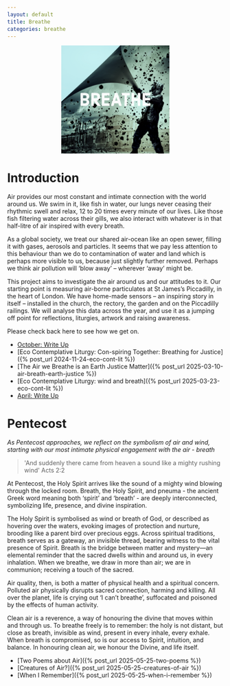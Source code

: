 ```yaml
---
layout: default
title: Breathe
categories: breathe
---
```


<img src="../assets/logo.png" style="display: block;margin-left: auto;  margin-right: auto;width: 50%;" alt="The project logo. A figure in overalls and a gas mask stands in front of ruined buildings, surrounded by black particles. The figure is peeling away the background from the top left, revealing a clear blue sky behind. The word 'BREATHE' is superimposed over the image in white capitals." />

# Introduction

Air provides our most constant and intimate connection with the world around us. We swim in it, like fish in water, our lungs never ceasing their rhythmic swell and relax, 12 to 20 times every minute of our lives. Like those fish filtering water across their gills, we also interact with whatever is in that half-litre of air inspired with every breath. 

As a global society, we treat our shared air-ocean like an open sewer, filling it with gases, aerosols and particles. It seems that we pay less attention to this behaviour than we do to contamination of water and land which is perhaps more visible to us, because just slightly further removed. Perhaps we think air pollution will ‘blow away’ – wherever ‘away’ might be.

This project aims to investigate the air around us and our attitudes to it. Our starting point is measuring air-borne particulates at St James’s Piccadilly, in the heart of London. We have home-made sensors – an inspiring story in itself – installed in the church, the rectory, the garden and on the Piccadilly railings. We will analyse this data across the year, and use it as a jumping off point for reflections, liturgies, artwork and raising awareness.

Please check back here to see how we get on.

- [October: Write Up](month-1-write-up)
- [Eco Contemplative Liturgy: Con-spiring Together: Breathing for Justice]({% post_url 2024-11-24-eco-cont-lit %})
- [The Air we Breathe is an Earth Justice Matter]({% post_url 2025-03-10-air-breath-earth-justice %})
- [Eco Contemplative Liturgy: wind and breath]({% post_url 2025-03-23-eco-cont-lit %})
- [April: Write Up](2025-mar-apr-write-up)

# Pentecost

<i style="text-align: center">As Pentecost approaches, we reflect on the symbolism of air and wind, starting with our most intimate physical engagement with the air - breath</i>

> 'And suddenly there came from heaven a sound like a mighty rushing wind'
> Acts 2:2

At Pentecost, the Holy Spirit arrives like the sound of a mighty wind blowing through the locked room. Breath, the Holy Spirit, and pneuma - the ancient Greek word meaning both ‘spirit’ and ‘breath’ - are deeply interconnected, symbolizing life, presence, and divine inspiration.

The Holy Spirit is symbolised as wind or breath of God, or described as hovering over the waters, evoking images of protection and nurture, brooding like a parent bird over precious eggs. Across spiritual traditions, breath serves as a gateway, an invisible thread, bearing witness to the vital presence of Spirit. Breath is the bridge between matter and mystery—an elemental reminder that the sacred dwells within and around us, in every inhalation. When we breathe, we draw in more than air; we are in communion; receiving a touch of the sacred.

Air quality, then, is both a matter of physical health and a spiritual concern. Polluted air physically disrupts sacred connection, harming and killing. All over the planet, life is crying out ‘I can’t breathe’, suffocated and poisoned by the effects of human activity.

Clean air is a reverence, a way of honouring the divine that moves within and through us. To breathe freely is to remember: the holy is not distant, but close as breath, invisible as wind, present in every inhale, every exhale. When breath is compromised, so is our access to Spirit, intuition, and balance. In honouring clean air, we honour the Divine, and life itself.

- [Two Poems about Air]({% post_url 2025-05-25-two-poems %})
- [Creatures of Air?]({% post_url 2025-05-25-creatures-of-air %})
- [When I Remember]({% post_url 2025-05-25-when-i-remember %})
